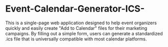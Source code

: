 # Event-Calendar-Generator-ICS-
This is a single-page web application designed to help event organizers quickly and easily create "Add to Calendar" files for their marketing campaigns. By filling out a simple form, users can generate a standardized .ics file that is universally compatible with most calendar platforms.
